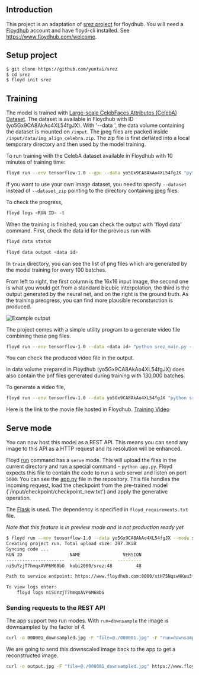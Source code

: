 ## Introduction
This project is an adaptation of [srez project](https://github.com/david-gpu/srez) for floydhub. You will need a [Floydhub](https://www.floydhub.com/)  account and have floyd-cli installed. See https://www.floydhub.com/welcome.

## Setup project
```bash
$ git clone https://github.com/yuntai/srez
$ cd srez
$ floyd init srez
```

## Training
The model is trained with [Large-scale CelebFaces Attributes (CelebA) Dataset](http://mmlab.ie.cuhk.edu.hk/projects/CelebA.html).
The dataset is available in Floydhub with ID (yo5Gx9CA8AkAo4XL54fgJX). With '--data <dataset id>', the data volume containing the dataset is mounted on `/input`.
The jpeg files are packed inside `/input/data/img_align_celebra.zip`. The zip file is first deflated into a local temporary directory and then used by the model training. 

To run training with the CelebA dataset available in Floydhub with 10 minutes of training time:
```bash
floyd run --env tensorflow-1.0 --gpu --data yo5Gx9CA8AkAo4XL54fgJX "python srez_main.py --run train --train_time 10 --dataset_zip /input/data/img_align_celeba.zip"
```

If you want to use your own image dataset, you need to specify `--dataset` instead of `--dataset_zip` pointing to the directory containing jpeg files. 

To check the progress,
```bash
floyd logs <RUN ID> -t
```

When the training is finished, you can check the output with 'floyd data' command. First, check the data id for the previous run with
```bash
floyd data status
```

```bash
floyd data output <data id>
```

In `train` directory, you can see the list of png files which are generated by the model training for every 100 batches.

From left to right, the first column is the 16x16 input image, the second one is what you would get from a standard bicubic interpolation, the third is the output generated by the neural net, and on the right is the ground truth. As the training preogress, you can find more plausible reconsturction is produced.

![Example output](srez_sample_output.png)

The project comes with a simple utility program to a generate video file combining these png files.
```bash
floyd run --env tensorflow-1.0 --data <data id> "python srez_main.py --run=demo --train_dir=/input/train"
```

You can check the produced video file in the output.

In data volume prepared in Floydhub (yo5Gx9CA8AkAo4XL54fgJX) does also contain the pnf files generated during training with 130,000 batches. 

To generate a video file,
```bash
floyd run --env tensorflow-1.0 --data yo5Gx9CA8AkAo4XL54fgJX "python srez_main.py --run=demo --train_dir=/input/train"
```

Here is the link to the movie file hosted in Floydhub.
[Training Video](https://www.floydhub.com/viewer/data/J6CtNCeRxMtzd2mi2jnnpT/CsU5XtPUokumiJX9Xs3qCb/demo1.mp4)

## Serve mode
You can now host this model as a REST API. This means you can send any image to this API as a HTTP request and its resolution will be enhanced.

Floyd [run](../commands/run.md) command has a `serve` mode. This will upload the files in the current directory and run a special command - 
`python app.py`. Floyd expects this file to contain the code to run a web server and listen on port `5000`. You can see the 
[app.py](https://github.com/yuntai/srez/blob/master/app.py) file in the repository. This file handles the 
incoming request, load the checkpoint from the pre-trained model (`/input/checkpoint/checkpoint_new.txt') and apply the generative operation.

The [Flask](http://flask.pocoo.org/) is used. The dependency is specified in `floyd_requirements.txt` file.

*Note that this feature is in preview mode and is not production ready yet*

```bash
$ floyd run --env tensorflow-1.0 --data yo5Gx9CA8AkAo4XL54fgJX --mode serve
Creating project run. Total upload size: 297.3KiB
Syncing code ...
RUN ID                  NAME                VERSION
----------------------  ----------------  ---------
niSuYzjT7hmqxAVP6M68bG  kobi2000/srez:48         48

Path to service endpoint: https://www.floydhub.com:8000/xtH75NqswHKuu3fVKWJ4La

To view logs enter:
    floyd logs niSuYzjT7hmqxAVP6M68bG

```

### Sending requests to the REST API

The app support two run modes. With `run=downsample` the image is downsampled by the factor of 4.

```bash
curl -o 000001_downsampled.jpg -F "file=@./000001.jpg" -F "run=downsample" https://www.floydhub.com:8000/xtH75NqswHKuu3fVKWJ4La
```

We are going to send this downscaled image back to the app to get a reconstructed image.
```bash
curl -o output.jpg -F "file=@./000001_downsampled.jpg" https://www.floydhub.com:8000/xtH75NqswHKuu3fVKWJ4La
```
